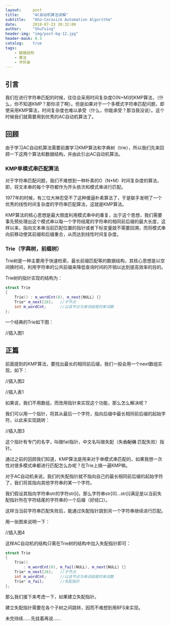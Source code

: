 ```yaml
---
layout:     post
title:      "AC自动机算法讲解"
subtitle:   "Aho-Corasick Automation Algorithm"
date:       2018-07-23 20:32:00
author:     "ShuTsing"
header-img: "img/post-bg-12.jpg"
header-mask: 0.3
catalog:    true
tags:
    - 数据结构
    - 算法
    - 字符串
---
```


## 引言

我们在进行字符串匹配的时候，往往会采用时间复杂度O(N+M)的KMP算法，（什么，你不知道KMP？那你凉了啊）。但是如果对于一个多模式字符串匹配问题，即使采用KMP算法，时间复杂度也难以承受（什么，你能承受？那当我没说）。这个时候我们就需要用到优秀的AC自动机算法了。

## 回顾

由于学习AC自动机算法需要前置学习KMP算法和字典树（trie），所以我们先来回顾一下这两个算法和数据结构，并由此引出AC自动机算法。

### KMP单模式串匹配算法

对于字符串匹配问题，我们不难想到一种朴素的O（N*M）时间复杂度的算法，即，将文本串的每个字符都作为开头依次和模式串进行匹配。

1977年的时候，有三位大神忍受不了这种傻逼朴素算法了，于是联手发明了一个优秀的线性时间复杂度的字符串匹配算法，这就是KMP算法。

KMP算法的核心思想是最大限度利用模式串中的重复，出于这个思想，我们需要事先预处理出这个模式串以每一个字符结尾的字符串的相同前后缀的最大长度，这样以来，指向文本串当前匹配位置的指针或者下标变量就不需要回溯，而将模式串向前移动使其前缀和后缀重合，从而达到线性时间复杂度。

### Trie（字典树，前缀树）

Trie树是一种主要用于快速检索，最长前缀匹配等的数据结构，其核心思想是以空间换时间，利用字符串的公共前缀来降低查询时间的开销以达到提高效率的目的。

Trie树的指针实现的结构为：

```cpp
struct Trie
{
    Trie() : m_wordCnt(0), m_next{NULL} {}
    Trie* m_next[26];   //子节点
    int m_wordCnt;      //以该节点为单词结尾的单词数
};
```

一个经典的Trie如下图：

//插入图1

## 正篇

前面提到的KMP算法，要找出最长的相同前后缀，我们一般会用一个next数组实现，如下：

//插入图2

//插入表1

如果说，我们不用数组，而改用指针来实现这个功能，那么怎么解决呢？

我们可以用一个指针，将其从最后一个字符，指向后缀中最长相同前后缀的起始字符，以此来实现跳转：

//插入图3

这个指针有专门的名字，叫做fail指针，中文名叫做失配（~~失去配偶~~ 匹配失败）指针。

通过之前的回顾我们知道，KMP算法是用来对于单模式串匹配的，如果我想一次性对很多模式串都进行匹配怎么办呢？在Trie上搞一遍KMP嘛。

对于AC自动机来说，我们的失配指针就不指向自己的最长相同前后缀的起始字符了，我们将其指向其他字符串的某一个字符。

我们假设其指向字符串str的字符str[i]，那么字符串str[0]...str[i]满足是以当前失配指针所在字符结尾的字符串的一个后缀（好绕口）。

这样当当前字符串匹配失败后，能通过失配指针跳到另一个字符串继续进行匹配。

用一张图来说明一下：

//插入图4

这样AC自动机的结构只需在Trie树的结构中加入失配指针即可：

```cpp
struct Trie
{
    Trie()
        : m_wordCnt(0), m_fail(NULL), m_next{NULL} {}
    Trie* m_next[26];   //子节点
    int m_wordCnt;      //以该节点为单词结尾的单词数
    Trie* m_fail;       //失配指针
};
```

那么我们接下来考虑一下，如果建立失配指针。

建立失配指针需要在各个子树之间跳转，因而不难想到用BFS来实现。

未完待续……先挂着再说……
